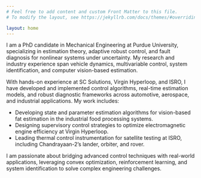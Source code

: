 ```yaml
---
# Feel free to add content and custom Front Matter to this file.
# To modify the layout, see https://jekyllrb.com/docs/themes/#overriding-theme-defaults

layout: home
---
```


I am a PhD candidate in Mechanical Engineering at Purdue University, specializing in estimation theory, adaptive robust control, and fault diagnosis for nonlinear systems under uncertainty. My research and industry experience span vehicle dynamics, multivariable control, system identification, and computer vision-based estimation.

With hands-on experience at SC Solutions, Virgin Hyperloop, and ISRO, I have developed and implemented control algorithms, real-time estimation models, and robust diagnostic frameworks across automotive, aerospace, and industrial applications. My work includes:

<ul>
<li> Developing state and parameter estimation algorithms for vision-based fat estimation in the industrial food processing systems.</li>
<li> Designing supervisory control strategies to optimize electromagnetic engine efficiency at Virgin Hyperloop. </li>
<li>Leading thermal control instrumentation for satellite testing at ISRO, including Chandrayaan-2’s lander, orbiter, and rover. </li>
</ul>
I am passionate about bridging advanced control techniques with real-world applications, leveraging convex optimization, reinforcement learning, and system identification to solve complex engineering challenges.
